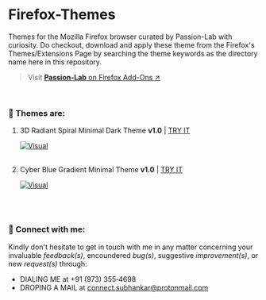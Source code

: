 
# Firefox-Themes

Themes for the Mozilla Firefox browser curated by Passion-Lab with curiosity. Do checkout, download and apply these theme from the Firefox's Themes/Extensions Page by searching the theme keywords as the directory name here in this repository.

> Visit [**Passion-Lab** on Firefox Add-Ons ↗️](https://addons.mozilla.org/en-US/firefox/user/17941495/)


<br>

### 🎨 Themes are:

1. 3D Radiant Spiral Minimal Dark Theme **v1.0** | [TRY IT](https://addons.mozilla.org/en-US/firefox/addon/3d-radiant-spiral-dark-theme/)

    [![Visual](https://addons.mozilla.org/user-media/version-previews/full/3950/3950194.png?modified=1686743925)](https://addons.mozilla.org/en-US/firefox/addon/3d-radiant-spiral-dark-theme/)<br><br>

3. Cyber Blue Gradient Minimal Theme **v1.0** | [TRY IT](https://addons.mozilla.org/en-US/firefox/addon/cyber-blue-gradient-minimal/)

    [![Visual](https://addons.mozilla.org/user-media/version-previews/full/3950/3950338.png?modified=1686825875)](https://addons.mozilla.org/en-US/firefox/addon/cyber-blue-gradient-minimal/)<br><br>


<br>

### 🤝 Connect with me:

Kindly don't hesitate to get in touch with me in any matter concerning 
your invaluable *feedback(s)*, encoundered *bug(s)*, suggestive *improvement(s)*, or new *request(s)* through: 

 - DIALING ME at +91 (973)&nbsp;355&#8209;4698
 - DROPING A MAIL at <connect.subhankar@protonmail.com>
